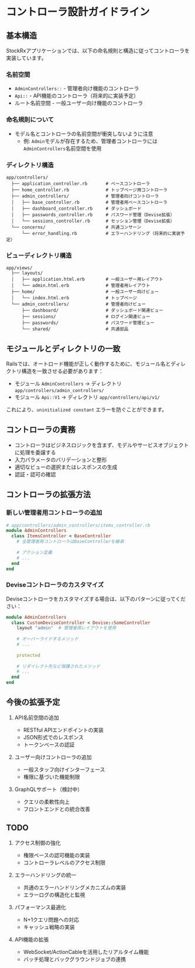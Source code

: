 # コントローラ設計ガイドライン

## 基本構造

StockRxアプリケーションでは、以下の命名規則と構造に従ってコントローラを実装しています。

### 名前空間

- `AdminControllers::` - 管理者向け機能のコントローラ
- `Api::` - API機能のコントローラ（将来的に実装予定）
- ルート名前空間 - 一般ユーザー向け機能のコントローラ

### 命名規則について

- モデル名とコントローラの名前空間が衝突しないように注意
  - 例: `Admin`モデルが存在するため、管理者コントローラには`AdminControllers`名前空間を使用

### ディレクトリ構造

```
app/controllers/
  ├── application_controller.rb       # ベースコントローラ
  ├── home_controller.rb              # トップページ用コントローラ
  ├── admin_controllers/              # 管理者向けコントローラ
  │   ├── base_controller.rb          # 管理者用ベースコントローラ
  │   ├── dashboard_controller.rb     # ダッシュボード
  │   ├── passwords_controller.rb     # パスワード管理（Devise拡張）
  │   └── sessions_controller.rb      # セッション管理（Devise拡張）
  └── concerns/                       # 共通コンサーン
      └── error_handling.rb           # エラーハンドリング（将来的に実装予定）
```

### ビューディレクトリ構造

```
app/views/
  ├── layouts/
  │   ├── application.html.erb        # 一般ユーザー用レイアウト
  │   └── admin.html.erb              # 管理者用レイアウト
  ├── home/                           # 一般ユーザー向けビュー
  │   └── index.html.erb              # トップページ
  └── admin_controllers/              # 管理者向けビュー
      ├── dashboard/                  # ダッシュボード関連ビュー
      ├── sessions/                   # ログイン関連ビュー
      ├── passwords/                  # パスワード管理ビュー
      └── shared/                     # 共通部品
```

## モジュールとディレクトリの一致

Railsでは、オートロード機能が正しく動作するために、モジュール名とディレクトリ構造を一致させる必要があります：

- モジュール `AdminControllers` → ディレクトリ `app/controllers/admin_controllers/`
- モジュール `Api::V1` → ディレクトリ `app/controllers/api/v1/`

これにより、`uninitialized constant` エラーを防ぐことができます。

## コントローラの責務

- コントローラはビジネスロジックを含まず、モデルやサービスオブジェクトに処理を委譲する
- 入力パラメータのバリデーションと整形
- 適切なビューの選択またはレスポンスの生成
- 認証・認可の確認

## コントローラの拡張方法

### 新しい管理者用コントローラの追加

```ruby
# app/controllers/admin_controllers/items_controller.rb
module AdminControllers
  class ItemsController < BaseController
    # 全管理者用コントローラはBaseControllerを継承
    
    # アクション定義
    # ...
  end
end
```

### Deviseコントローラのカスタマイズ

Deviseコントローラをカスタマイズする場合は、以下のパターンに従ってください：

```ruby
module AdminControllers
  class CustomDeviseController < Devise::SomeController
    layout "admin"  # 管理者用レイアウトを使用
    
    # オーバーライドするメソッド
    # ...
    
    protected
    
    # リダイレクト先など保護されたメソッド
    # ...
  end
end
```

## 今後の拡張予定

1. API名前空間の追加
   - RESTful APIエンドポイントの実装
   - JSON形式でのレスポンス
   - トークンベースの認証

2. ユーザー向けコントローラの追加
   - 一般スタッフ向けインターフェース
   - 権限に基づいた機能制限

3. GraphQLサポート（検討中）
   - クエリの柔軟性向上
   - フロントエンドとの統合改善
   
## TODO

1. アクセス制御の強化
   - 権限ベースの認可機能の実装
   - コントローラレベルのアクセス制限
   
2. エラーハンドリングの統一
   - 共通のエラーハンドリングメカニズムの実装
   - エラーログの構造化と監視
   
3. パフォーマンス最適化
   - N+1クエリ問題への対応
   - キャッシュ戦略の実装
   
4. API機能の拡張
   - WebSocket/ActionCableを活用したリアルタイム機能
   - バッチ処理とバックグラウンドジョブの連携 